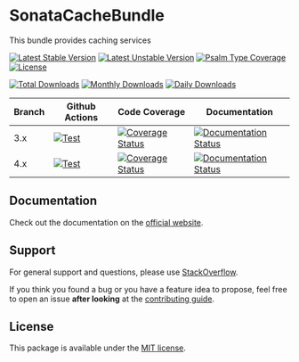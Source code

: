 <!--
DO NOT EDIT THIS FILE!

It's auto-generated by sonata-project/dev-kit package.
-->

# SonataCacheBundle

This bundle provides caching services

[![Latest Stable Version](https://poser.pugx.org/sonata-project/cache-bundle/v/stable)](https://packagist.org/packages/sonata-project/cache-bundle)
[![Latest Unstable Version](https://poser.pugx.org/sonata-project/cache-bundle/v/unstable)](https://packagist.org/packages/sonata-project/cache-bundle)
[![Psalm Type Coverage][shepherd_stable_badge]][shepherd_stable_link]
[![License](https://poser.pugx.org/sonata-project/cache-bundle/license)](https://packagist.org/packages/sonata-project/cache-bundle)

[![Total Downloads](https://poser.pugx.org/sonata-project/cache-bundle/downloads)](https://packagist.org/packages/sonata-project/cache-bundle)
[![Monthly Downloads](https://poser.pugx.org/sonata-project/cache-bundle/d/monthly)](https://packagist.org/packages/sonata-project/cache-bundle)
[![Daily Downloads](https://poser.pugx.org/sonata-project/cache-bundle/d/daily)](https://packagist.org/packages/sonata-project/cache-bundle)

Branch | Github Actions | Code Coverage | Documentation |
------ | -------------- | ------------- | ------------- |
3.x | [![Test][test_stable_badge]][test_stable_link] | [![Coverage Status][coverage_stable_badge]][coverage_stable_link] | [![Documentation Status][documentation_stable_badge]][documentation_stable_link] |
4.x | [![Test][test_unstable_badge]][test_unstable_link] | [![Coverage Status][coverage_unstable_badge]][coverage_unstable_link] | [![Documentation Status][documentation_unstable_badge]][documentation_unstable_link] |

## Documentation

Check out the documentation on the [official website](https://docs.sonata-project.org/projects/SonataCacheBundle).

## Support

For general support and questions, please use [StackOverflow](http://stackoverflow.com/questions/tagged/sonata).

If you think you found a bug or you have a feature idea to propose, feel free to open an issue
**after looking** at the [contributing guide](CONTRIBUTING.md).

## License

This package is available under the [MIT license](LICENSE).

[test_stable_badge]: https://github.com/sonata-project/SonataCacheBundle/workflows/Test/badge.svg?branch=3.x
[test_stable_link]: https://github.com/sonata-project/SonataCacheBundle/actions?query=workflow:test+branch:3.x
[test_unstable_badge]: https://github.com/sonata-project/SonataCacheBundle/workflows/Test/badge.svg?branch=4.x
[test_unstable_link]: https://github.com/sonata-project/SonataCacheBundle/actions?query=workflow:test+branch:4.x
[coverage_stable_badge]: https://codecov.io/gh/sonata-project/SonataCacheBundle/branch/3.x/graph/badge.svg
[coverage_stable_link]: https://codecov.io/gh/sonata-project/SonataCacheBundle/branch/3.x
[coverage_unstable_badge]: https://codecov.io/gh/sonata-project/SonataCacheBundle/branch/4.x/graph/badge.svg
[coverage_unstable_link]: https://codecov.io/gh/sonata-project/SonataCacheBundle/branch/4.x
[shepherd_stable_badge]: https://shepherd.dev/github/sonata-project/SonataCacheBundle/coverage.svg
[shepherd_stable_link]: https://shepherd.dev/github/sonata-project/SonataCacheBundle
[documentation_stable_badge]: https://readthedocs.org/projects/sonatacachebundle/badge/?version=3.x
[documentation_stable_link]: https://docs.sonata-project.org/projects/SonataCacheBundle/en/3.x/?badge=3.x
[documentation_unstable_badge]: https://readthedocs.org/projects/sonatacachebundle/badge/?version=4.x
[documentation_unstable_link]: https://docs.sonata-project.org/projects/SonataCacheBundle/en/4.x/?badge=4.x
